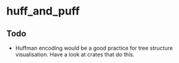 # huff_and_puff

## Todo
- Huffman encoding would be a good practice for tree structure visualisation. Have a look at crates that do this.
